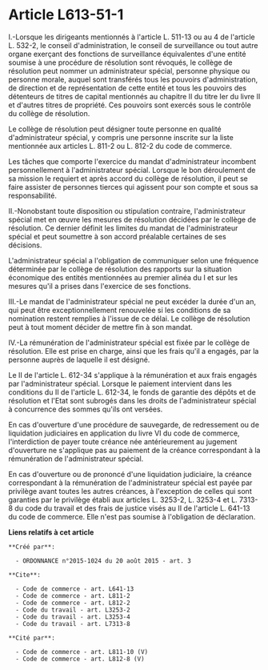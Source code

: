 # Article L613-51-1

I.-Lorsque les dirigeants mentionnés à l'article L. 511-13 ou au 4 de l'article L. 532-2, le conseil d'administration, le
conseil de surveillance ou tout autre organe exerçant des fonctions de surveillance équivalentes d'une entité soumise à une
procédure de résolution sont révoqués, le collège de résolution peut nommer un administrateur spécial, personne physique ou
personne morale, auquel sont transférés tous les pouvoirs d'administration, de direction et de représentation de cette entité
et tous les pouvoirs des détenteurs de titres de capital mentionnés au chapitre II du titre Ier du livre II et d'autres
titres de propriété. Ces pouvoirs sont exercés sous le contrôle du collège de résolution. 

Le collège de résolution peut désigner toute personne en qualité d'administrateur spécial, y compris une personne inscrite
sur la liste mentionnée aux articles L. 811-2 ou L. 812-2 du code de commerce. 

Les tâches que comporte l'exercice du mandat d'administrateur incombent personnellement à l'administrateur spécial. Lorsque
le bon déroulement de sa mission le requiert et après accord du collège de résolution, il peut se faire assister de personnes
tierces qui agissent pour son compte et sous sa responsabilité. 

II.-Nonobstant toute disposition ou stipulation contraire, l'administrateur spécial met en œuvre les mesures de résolution
décidées par le collège de résolution. Ce dernier définit les limites du mandat de l'administrateur spécial et peut soumettre
à son accord préalable certaines de ses décisions. 

L'administrateur spécial a l'obligation de communiquer selon une fréquence déterminée par le collège de résolution des
rapports sur la situation économique des entités mentionnées au premier alinéa du I et sur les mesures qu'il a prises dans
l'exercice de ses fonctions. 

III.-Le mandat de l'administrateur spécial ne peut excéder la durée d'un an, qui peut être exceptionnellement renouvelée si
les conditions de sa nomination restent remplies à l'issue de ce délai. Le collège de résolution peut à tout moment décider
de mettre fin à son mandat. 

IV.-La rémunération de l'administrateur spécial est fixée par le collège de résolution. Elle est prise en charge, ainsi que
les frais qu'il a engagés, par la personne auprès de laquelle il est désigné. 

Le II de l'article L. 612-34 s'applique à la rémunération et aux frais engagés par l'administrateur spécial. Lorsque le
paiement intervient dans les conditions du II de l'article L. 612-34, le fonds de garantie des dépôts et de résolution et
l'Etat sont subrogés dans les droits de l'administrateur spécial à concurrence des sommes qu'ils ont versées. 

En cas d'ouverture d'une procédure de sauvegarde, de redressement ou de liquidation judiciaires en application du livre VI du
code de commerce, l'interdiction de payer toute créance née antérieurement au jugement d'ouverture ne s'applique pas au
paiement de la créance correspondant à la rémunération de l'administrateur spécial. 

En cas d'ouverture ou de prononcé d'une liquidation judiciaire, la créance correspondant à la rémunération de
l'administrateur spécial est payée par privilège avant toutes les autres créances, à l'exception de celles qui sont garanties
par le privilège établi aux articles L. 3253-2, L. 3253-4 et L. 7313-8 du code du travail et des frais de justice visés au II
de l'article L. 641-13 du code de commerce. Elle n'est pas soumise à l'obligation de déclaration.

**Liens relatifs à cet article**

	**Créé par**:

	  - ORDONNANCE n°2015-1024 du 20 août 2015 - art. 3

	**Cite**:

	  - Code de commerce - art. L641-13
	  - Code de commerce - art. L811-2
	  - Code de commerce - art. L812-2
	  - Code du travail - art. L3253-2
	  - Code du travail - art. L3253-4
	  - Code du travail - art. L7313-8

	**Cité par**:

	  - Code de commerce - art. L811-10 (V)
	  - Code de commerce - art. L812-8 (V)
